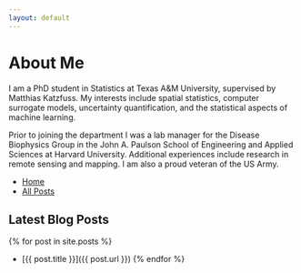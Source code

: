 ```yaml
---
layout: default
---
```


# About Me

I am a PhD student in Statistics at Texas A&M University, supervised by
Matthias Katzfuss. My interests include spatial statistics, computer surrogate
models, uncertainty quantification, and the statistical aspects of machine
learning.

Prior to joining the department I was a lab manager for the Disease Biophysics
Group in the John A. Paulson School of Engineering and Applied Sciences at
Harvard University. Additional experiences include research in remote sensing
and mapping. I am also a proud veteran of the US Army.

<nav>
  <ul>
   <li><a href="/">Home</a></li>
   <li><a href="/posts.html">All Posts</a></li> <!-- Add this line -->
  </ul>
</nav>

## Latest Blog Posts

{% for post in site.posts %}
- [{{ post.title }}]({{ post.url }})
{% endfor %}


